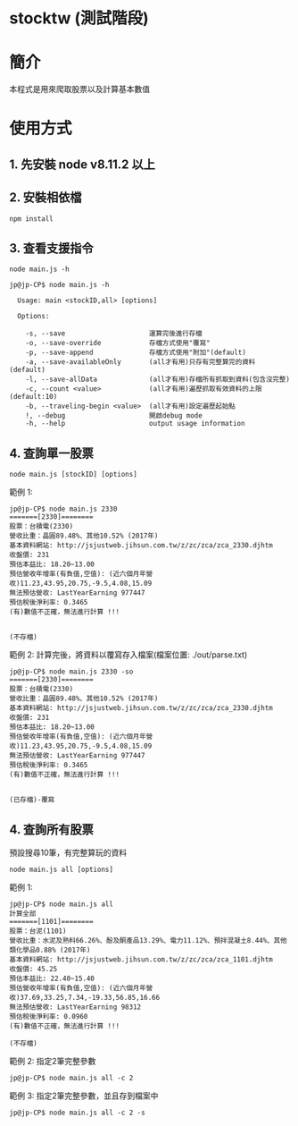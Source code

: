 # stocktw (測試階段)

# 簡介
本程式是用來爬取股票以及計算基本數值

# 使用方式
## 1. 先安裝 node v8.11.2 以上 <br/>
## 2. 安裝相依檔<br/>
```
npm install
```

## 3. 查看支援指令
```
node main.js -h
```
```
jp@jp-CP$ node main.js -h

  Usage: main <stockID,all> [options]

  Options:

    -s, --save                     運算完後進行存檔
    -o, --save-override            存檔方式使用"覆寫"
    -p, --save-append              存檔方式使用"附加"(default)
    -a, --save-availableOnly       (all才有用)只存有完整算完的資料(default)
    -l, --save-allData             (all才有用)存檔所有抓取到資料(包含沒完整)
    -c, --count <value>            (all才有用)遍歷抓取有效資料的上限(default:10)
    -b, --traveling-begin <value>  (all才有用)設定遍歷起始點
    !, --debug                     開啟debug mode
    -h, --help                     output usage information
```

## 4. 查詢單一股票
```
node main.js [stockID] [options]
```
範例 1:
```
jp@jp-CP$ node main.js 2330
=======[2330]========
股票：台積電(2330)
營收比重：晶圓89.48%、其他10.52% (2017年)
基本資料網站: http://jsjustweb.jihsun.com.tw/z/zc/zca/zca_2330.djhtm
收盤價: 231
預估本益比: 18.20~13.00
預估營收年增率(有負值,空值): (近六個月年營收)11.23,43.95,20.75,-9.5,4.08,15.09
無法預估營收: LastYearEarning 977447
預估稅後淨利率: 0.3465
(有)數值不正確，無法進行計算 !!!


(不存檔)
```

範例 2: 計算完後，將資料以覆寫存入檔案(檔案位置: ./out/parse.txt)
```
jp@jp-CP$ node main.js 2330 -so
=======[2330]========
股票：台積電(2330)
營收比重：晶圓89.48%、其他10.52% (2017年)
基本資料網站: http://jsjustweb.jihsun.com.tw/z/zc/zca/zca_2330.djhtm
收盤價: 231
預估本益比: 18.20~13.00
預估營收年增率(有負值,空值): (近六個月年營收)11.23,43.95,20.75,-9.5,4.08,15.09
無法預估營收: LastYearEarning 977447
預估稅後淨利率: 0.3465
(有)數值不正確，無法進行計算 !!!


(已存檔)-覆寫

```


## 4. 查詢所有股票
  預設搜尋10筆，有完整算玩的資料
```
node main.js all [options]
```
範例 1:
```
jp@jp-CP$ node main.js all
計算全部
=======[1101]========
股票：台泥(1101)
營收比重：水泥及熟料66.26%、酚及酮產品13.29%、電力11.12%、預拌混凝土8.44%、其他類化學品0.88% (2017年)
基本資料網站: http://jsjustweb.jihsun.com.tw/z/zc/zca/zca_1101.djhtm
收盤價: 45.25
預估本益比: 22.40~15.40
預估營收年增率(有負值,空值): (近六個月年營收)37.69,33.25,7.34,-19.33,56.85,16.66
無法預估營收: LastYearEarning 98312
預估稅後淨利率: 0.0960
(有)數值不正確，無法進行計算 !!!

(不存檔)
```
範例 2: 指定2筆完整參數
```
jp@jp-CP$ node main.js all -c 2
```
範例 3: 指定2筆完整參數，並且存到檔案中
```
jp@jp-CP$ node main.js all -c 2 -s
```



